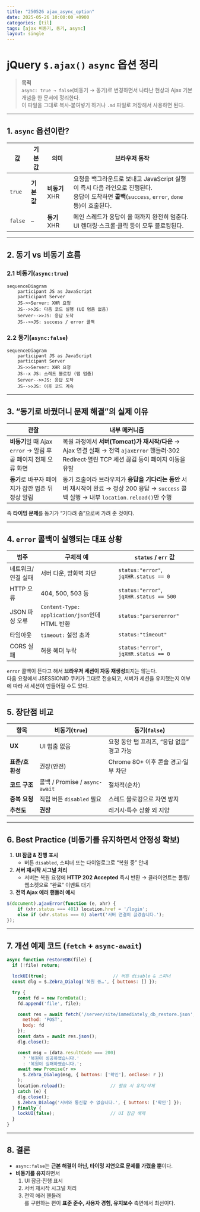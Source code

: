 ```yaml
---
title: "250526 ajax_async_option"
date: 2025-05-26 10:00:00 +0900
categories: [til]
tags: [ajax 비동기, 동기, async]
layout: single
---
```

# jQuery `$.ajax()` `async` 옵션 정리

> **목적**  
> `async: true → false`(비동기 → 동기)로 변경하면서 나타난 현상과 Ajax 기본 개념을 한 문서에 정리한다.  
> 이 파일을 그대로 복사‑붙여넣기 하거나 `.md` 파일로 저장해서 사용하면 된다.

---

## 1. `async` 옵션이란?

| 값 | 기본값 | 의미 | 브라우저 동작 |
| --- | --- | --- | --- |
| `true` | **기본값** | **비동기** XHR | 요청을 백그라운드로 보내고 JavaScript 실행이 즉시 다음 라인으로 진행된다.<br>응답이 도착하면 **콜백**(`success`, `error`, `done` 등)이 호출된다. |
| `false` | – | **동기** XHR | 메인 스레드가 응답이 올 때까지 완전히 멈춘다. UI 렌더링·스크롤·클릭 등이 모두 블로킹된다. |

---

## 2. 동기 vs 비동기 흐름

### 2.1 비동기(`async:true`)

```mermaid
sequenceDiagram
    participant JS as JavaScript
    participant Server
    JS->>Server: XHR 요청
    JS-->>JS: 다음 코드 실행 (UI 멈춤 없음)
    Server-->>JS: 응답 도착
    JS-->>JS: success / error 콜백
```

### 2.2 동기(`async:false`)

```mermaid
sequenceDiagram
    participant JS as JavaScript
    participant Server
    JS->>Server: XHR 요청
    JS--x JS: 스레드 블로킹 (탭 멈춤)
    Server-->>JS: 응답 도착
    JS-->>JS: 이후 코드 계속
```

---

## 3. “동기로 바꿨더니 문제 해결”의 실제 이유

| 관찰 | 내부 메커니즘 |
| --- | --- |
| **비동기**일 때 Ajax `error` → 알림 후 곧 페이지 전체 오류 화면 | 복원 과정에서 **서버(Tomcat)가 재시작/다운** → Ajax 연결 실패 → 전역 `ajaxError` 핸들러·302 Redirect·열린 TCP 세션 끊김 등이 페이지 이동을 유발 |
| **동기**로 바꾸자 페이지가 잠깐 멈춘 뒤 정상 알림 | 동기 호출이라 브라우저가 **응답을 기다리는 동안** 서버 재시작이 완료 → 정상 200 응답 → `success` 콜백 실행 → 내부 `location.reload()`만 수행 |

즉 **타이밍 문제**를 동기가 “기다려 줌”으로써 가려 준 것이다.

---

## 4. `error` 콜백이 실행되는 대표 상황

| 범주 | 구체적 예 | `status` / `err` 값 |
| --- | --- | --- |
| 네트워크/연결 실패 | 서버 다운, 방화벽 차단 | `status:"error"`, `jqXHR.status == 0` |
| HTTP 오류 | 404, 500, 503 등 | `status:"error"`, `jqXHR.status == 500` |
| JSON 파싱 오류 | `Content-Type: application/json`인데 HTML 반환 | `status:"parsererror"` |
| 타임아웃 | `timeout:` 설정 초과 | `status:"timeout"` |
| CORS 실패 | 허용 헤더 누락 | `status:"error"`, `jqXHR.status == 0` |

`error` 콜백이 뜬다고 해서 **브라우저 세션이 자동 재생성**되지는 않는다.  
다음 요청에서 JSESSIONID 쿠키가 그대로 전송되고, 서버가 세션을 유지했는지 여부에 따라 새 세션이 만들어질 수도 있다.

---

## 5. 장단점 비교

| 항목 | 비동기(`true`) | 동기(`false`) |
| --- | --- | --- |
| **UX** | UI 멈춤 없음 | 요청 동안 탭 프리즈, “응답 없음” 경고 가능 |
| **표준/호환성** | 권장(안전) | Chrome 80+ 이후 콘솔 경고·일부 차단 |
| **코드 구조** | 콜백 / Promise / `async-await` | 절차적(순차) |
| **중복 요청** | 직접 버튼 `disabled` 필요 | 스레드 블로킹으로 자연 방지 |
| **추천도** | **권장** | 레거시·특수 상황 외 지양 |

---

## 6. Best Practice (비동기를 유지하면서 안정성 확보)

1. **UI 잠금 & 진행 표시**  
   - 버튼 `disabled`, 스피너 또는 다이얼로그로 “복원 중” 안내
2. **서버 재시작 시그널 처리**  
   - 서버는 복원 요청에 **HTTP 202 Accepted** 즉시 반환 → 클라이언트는 폴링/웹소켓으로 “완료” 이벤트 대기
3. **전역 Ajax 에러 핸들러 예시**

```javascript
$(document).ajaxError(function (e, xhr) {
    if (xhr.status === 401) location.href = '/login';
    else if (xhr.status === 0) alert('서버 연결이 끊겼습니다.');
});
```

---

## 7. 개선 예제 코드 (`fetch` + `async-await`)

```javascript
async function restoreDB(file) {
  if (!file) return;

  lockUI(true);                         // 버튼 disable & 스피너
  const dlg = $.Zebra_Dialog('복원 중…', { buttons: [] });

  try {
    const fd = new FormData();
    fd.append('file', file);

    const res = await fetch('/server/site/immediately_db_restore.json', {
      method: 'POST',
      body: fd
    });
    const data = await res.json();
    dlg.close();

    const msg = (data.resultCode === 200)
      ? '복원이 성공하였습니다.'
      : '복원이 실패하였습니다.';
    await new Promise(r =>
      $.Zebra_Dialog(msg, { buttons: ['확인'], onClose: r })
    );
    location.reload();                 // 필요 시 유지/삭제
  } catch (e) {
    dlg.close();
    $.Zebra_Dialog('서버와 통신할 수 없습니다.', { buttons: ['확인'] });
  } finally {
    lockUI(false);                     // UI 잠금 해제
  }
}
```

---

## 8. 결론

- `async:false`는 **근본 해결이 아닌, 타이밍 지연으로 문제를 가렸을 뿐**이다.  
- **비동기를 유지**하면서  
  1. UI 잠금·진행 표시  
  2. 서버 재시작 시그널 처리  
  3. 전역 에러 핸들러  
  를 구현하는 편이 **표준 준수, 사용자 경험, 유지보수** 측면에서 최선이다.
